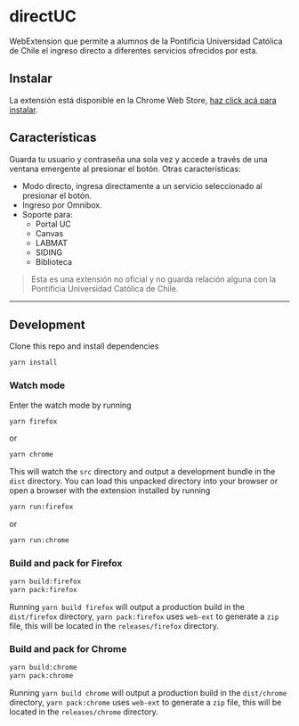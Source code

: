 # directUC

WebExtension que permite a alumnos de la Pontificia Universidad Católica de Chile el ingreso directo a diferentes servicios ofrecidos por esta.

## Instalar

La extensión está disponible en la Chrome Web Store, [haz click acá para instalar](https://chrome.google.com/webstore/detail/directuc/leflipcmaokfjdgpemeimelohgfdbdca).

## Características

Guarda tu usuario y contraseña una sola vez y accede a través de una ventana emergente al presionar el botón.
Otras características:

* Modo directo, ingresa directamente a un servicio seleccionado al presionar el botón.
* Ingreso por Omnibox.
* Soporte para:
  * Portal UC
  * Canvas
  * LABMAT
  * SIDING
  * Biblioteca

> Esta es una extensión no oficial y no guarda relación alguna con la Pontificia Universidad Católica de Chile.

---

## Development

Clone this repo and install dependencies

```sh
yarn install
```

### Watch mode

Enter the watch mode by running

```sh
yarn firefox
```

or

```sh
yarn chrome
```

This will watch the `src` directory and output a development bundle in the `dist` directory.
You can load this unpacked directory into your browser or
open a browser with the extension installed by running

```sh
yarn run:firefox
```

or

```sh
yarn run:chrome
```

### Build and pack for Firefox

```sh
yarn build:firefox
yarn pack:firefox
```

Running `yarn build firefox` will output a production build in the `dist/firefox` directory,
`yarn pack:firefox` uses `web-ext` to generate a `zip` file, this will be located in the
`releases/firefox` directory.

### Build and pack for Chrome

```sh
yarn build:chrome
yarn pack:chrome
```

Running `yarn build chrome` will output a production build in the `dist/chrome` directory,
`yarn pack:chrome` uses `web-ext` to generate a `zip` file, this will be located in the
`releases/chrome` directory.
